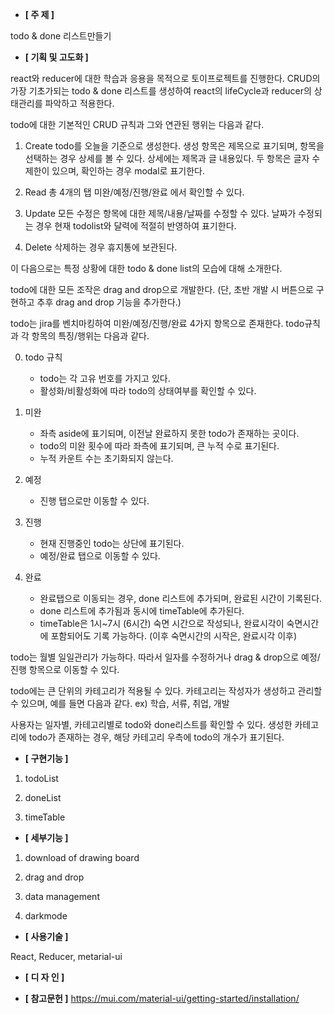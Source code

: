- **[ 주 제 ]**

todo & done 리스트만들기

- **[ 기획 및 고도화 ]**

react와 reducer에 대한 학습과 응용을 목적으로 토이프로젝트를 진행한다.
CRUD의 가장 기초가되는 todo & done 리스트를 생성하여 react의 lifeCycle과 reducer의 상태관리를 파악하고 적용한다.

todo에 대한 기본적인 CRUD 규칙과 그와 연관된 행위는 다음과 같다.

1. Create
   todo를 오늘을 기준으로 생성한다. 생성 항목은 제목으로 표기되며, 항목을 선택하는 경우 상세를 볼 수 있다.
   상세에는 제목과 글 내용있다. 두 항목은 글자 수 제한이 있으며, 확인하는 경우 modal로 표기한다.

2. Read
   총 4개의 탭 미완/예정/진행/완료 에서 확인할 수 있다.

3. Update
   모든 수정은 항목에 대한 제목/내용/날짜를 수정할 수 있다.
   날짜가 수정되는 경우 현재 todolist와 달력에 적절히 반영하여 표기한다.

4. Delete
   삭제하는 경우 휴지통에 보관된다.

이 다음으로는 특정 상황에 대한 todo & done list의 모습에 대해 소개한다.

todo에 대한 모든 조작은 drag and drop으로 개발한다.
(단, 초반 개발 시 버튼으로 구현하고 추후 drag and drop 기능을 추가한다.)

todo는 jira를 벤치마킹하여 미완/예정/진행/완료 4가지 항목으로 존재한다.
todo규칙과 각 항목의 특징/행위는 다음과 같다.

0. todo 규칙

   - todo는 각 고유 번호를 가지고 있다.
   - 활성화/비활성화에 따라 todo의 상태여부를 확인할 수 있다.

1. 미완

   - 좌측 aside에 표기되며, 이전날 완료하지 못한 todo가 존재하는 곳이다.
   - todo의 미완 횟수에 따라 좌측에 표기되며, 큰 누적 수로 표기된다.
   - 누적 카운트 수는 초기화되지 않는다.

2. 예정

   - 진행 탭으로만 이동할 수 있다.

3. 진행

   - 현재 진행중인 todo는 상단에 표기된다.
   - 예정/완료 탭으로 이동할 수 있다.

4. 완료
   - 완료탭으로 이동되는 경우, done 리스트에 추가되며, 완료된 시간이 기록된다.
   - done 리스트에 추가됨과 동시에 timeTable에 추가된다.
   - timeTable은 1시~7시 (6시간) 숙면 시간으로 작성되나, 완료시각이 숙면시간에 포함되어도 기록 가능하다. (이후 숙면시간의 시작은, 완료시각 이후)

todo는 월별 일일관리가 가능하다.
따라서 일자를 수정하거나 drag & drop으로 예정/진행 항목으로 이동할 수 있다.

todo에는 큰 단위의 카테고리가 적용될 수 있다.
카테고리는 작성자가 생성하고 관리할 수 있으며, 예를 들면 다음과 같다.
ex) 학습, 서류, 취업, 개발

사용자는 일자별, 카테고리별로 todo와 done리스트를 확인할 수 있다.
생성한 카테고리에 todo가 존재하는 경우, 해당 카테고리 우측에 todo의 개수가 표기된다.

- **[ 구현기능 ]**

1. todoList

2. doneList

3. timeTable

- **[ 세부기능 ]**

1. download of drawing board

2. drag and drop

3. data management

4. darkmode

- **[ 사용기술 ]**

React, Reducer, metarial-ui

- **[ 디 자 인 ]**

- **[ 참고문헌 ]**
  https://mui.com/material-ui/getting-started/installation/
